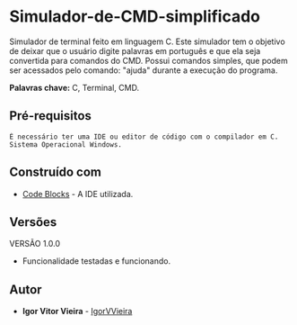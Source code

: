 # Simulador-de-CMD-simplificado
Simulador de terminal feito em linguagem C.
Este simulador tem o objetivo de deixar que o usuário digite palavras em português e que ela seja convertida para comandos do CMD.
Possui comandos simples, que podem ser acessados pelo comando: "ajuda" durante a execução do programa.

**Palavras chave:** C, Terminal, CMD.

## Pré-requisitos
```
É necessário ter uma IDE ou editor de código com o compilador em C.
Sistema Operacional Windows.
```

## Construído com
* [Code Blocks](http://www.codeblocks.org/) - A IDE utilizada.


## Versões
VERSÃO 1.0.0 
* Funcionalidade testadas e funcionando.

## Autor
* **Igor Vitor Vieira** - [IgorVVieira](https://github.com/IgorVViera)
